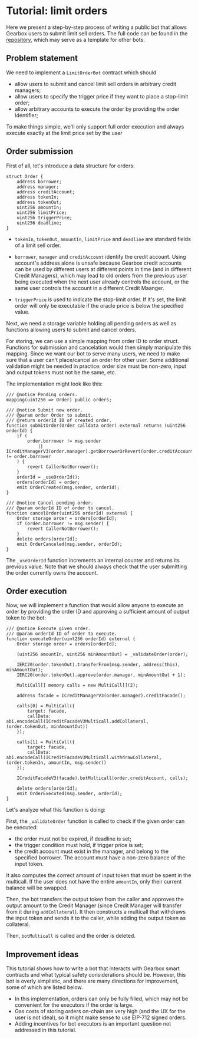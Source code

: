 # Tutorial: limit orders

Here we present a step-by-step process of writing a public bot that allows Gearbox users to submit limit sell orders.
The full code can be found in the [repository](https://github.com/Gearbox-protocol/dev-bots-tutorial), which may serve as a template for other bots.

## Problem statement

We need to implement a `LimitOrderBot` contract which should
* allow users to submit and cancel limit sell orders in arbitrary credit managers;
* allow users to specify the trigger price if they want to place a stop-limit order;
* allow arbitrary accounts to execute the order by providing the order identifier;

To make things simple, we'll only support full order execution and always execute exactly at the limit price set by the user

## Order submission

First of all, let's introduce a data structure for orders:

```solidity
struct Order {
    address borrower;
    address manager;
    address creditAccount;
    address tokenIn;
    address tokenOut;
    uint256 amountIn;
    uint256 limitPrice;
    uint256 triggerPrice;
    uint256 deadline;
}
```

* `tokenIn`, `tokenOut`, `amountIn`, `limitPrice` and `deadline` are standard fields of a limit sell order.

* `borrower`, `manager` and `creditAccount` identify the credit account.
Using account's address alone is unsafe because Gearbox credit accounts can be used by different users at different points in time (and in different Credit Managers), which may lead to old orders from the previous user being executed when the next user already controls the account, or the same user controls the account in a different Credit Maanger.

* `triggerPrice` is used to indicate the stop-limit order.
If it's set, the limit order will only be executable if the oracle price is below the specified value.

Next, we need a storage variable holding all pending orders as well as functions allowing users to submit and cancel orders.

For storing, we can use a simple mapping from order ID to order struct.
Functions for submission and cancelation would then simply manipulate this mapping.
Since we want our bot to serve many users, we need to make sure that a user can't place/cancel an order for other user.
Some additional validation might be needed in practice: order size must be non-zero, input and output tokens must not be the same, etc.

The implementation might look like this:

```solidity
/// @notice Pending orders.
mapping(uint256 => Order) public orders;

/// @notice Submit new order.
/// @param order Order to submit.
/// @return orderId ID of created order.
function submitOrder(Order calldata order) external returns (uint256 orderId) {
    if (
        order.borrower != msg.sender
            || ICreditManagerV3(order.manager).getBorrowerOrRevert(order.creditAccount) != order.borrower
    ) {
        revert CallerNotBorrower();
    }
    orderId = _useOrderId();
    orders[orderId] = order;
    emit OrderCreated(msg.sender, orderId);
}

/// @notice Cancel pending order.
/// @param orderId ID of order to cancel.
function cancelOrder(uint256 orderId) external {
    Order storage order = orders[orderId];
    if (order.borrower != msg.sender) {
        revert CallerNotBorrower();
    }
    delete orders[orderId];
    emit OrderCanceled(msg.sender, orderId);
}
```

The `_useOrderId` function increments an internal counter and returns its previous value.
Note that we should always check that the user submitting the order currently owns the account.

## Order execution

Now, we will implement a function that would allow anyone to execute an order by providing the order ID and approving a sufficient amount of output token to the bot:

```solidity
/// @notice Execute given order.
/// @param orderId ID of order to execute.
function executeOrder(uint256 orderId) external {
    Order storage order = orders[orderId];

    (uint256 amountIn, uint256 minAmountOut) = _validateOrder(order);

    IERC20(order.tokenOut).transferFrom(msg.sender, address(this), minAmountOut);
    IERC20(order.tokenOut).approve(order.manager, minAmountOut + 1);

    MultiCall[] memory calls = new MultiCall[](2);

    address facade = ICreditManagerV3(order.manager).creditFacade();

    calls[0] = MultiCall({
        target: facade,
        callData: abi.encodeCall(ICreditFacadeV3Multicall.addCollateral, (order.tokenOut, minAmountOut))
    });

    calls[1] = MultiCall({
        target: facade,
        callData: abi.encodeCall(ICreditFacadeV3Multicall.withdrawCollateral, (order.tokenIn, amountIn, msg.sender))
    });

    ICreditFacadeV3(facade).botMulticall(order.creditAccount, calls);

    delete orders[orderId];
    emit OrderExecuted(msg.sender, orderId);
}
```

Let's analyze what this function is doing:

First, the `_validateOrder` function is called to check if the given order can be executed:
* the order must not be expired, if deadline is set;
* the trigger condition must hold, if trigger price is set;
* the credit account must exist in the manager, and belong to the specified borrower. The account must have a non-zero balance of the input token.

It also computes the correct amount of input token that must be spent in the multicall. If the user does not have the entire `amountIn`, only their current balance will be swapped.

Then, the bot transfers the output token from the caller and approves the output amount to the Credit Manager (since Credit Manager will transfer from it during `addCollateral`). It then constructs a multicall that withdraws the input token and sends it to the caller, while adding the output token as collateral.

Then, `botMulticall` is called and the order is deleted.

## Improvement ideas

This tutorial shows how to write a bot that interacts with Gearbox smart contracts and what typical safety considerations should be.
However, this bot is overly simplistic, and there are many directions for improvement, some of which are listed below.

* In this implementation, orders can only be fully filled, which may not be convenient for the executors if the order is large.
* Gas costs of storing orders on-chain are very high (and the UX for the user is not ideal), so it might make sense to use EIP-712 signed orders.
* Adding incentives for bot executors is an important question not addressed in this tutorial.
